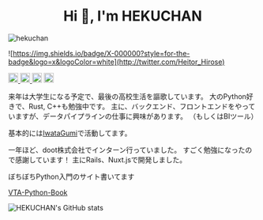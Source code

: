 <h1 align="center">Hi 👋, I'm HEKUCHAN</h1>

<p align="left">
  <!-- Profile view counter -->
  <img src="https://komarev.com/ghpvc/?username=hekuchan&label=Profile%20views&color=0e75b6&style=for-the-badge" alt="hekuchan" />
  <!-- Twitter Badge -->

  ![https://img.shields.io/badge/X-000000?style=for-the-badge&logo=x&logoColor=white](http://twitter.com/Heitor_Hirose)

  <a href="http://twitter.com/Heitor_Hirose">
    <img height="20" src="https://img.shields.io/twitter/follow/Heitor_Hirose?label=Twitter&logo=twitter&style=flat" />
  </a>
  <!-- Qiita -->
  <a href="http://qiita.com/hekuta">
    <img height="20" src="https://qiita-badge.apiapi.app/s/hekuta/posts.svg" />
  </a>
  <//qiita.com/hekuta">
    <img height="20" src="https://qiita-badge.apiapi.app/s/hekuta/contributions.svg" />
  </a>
  <a href="https://zenn.dev/hekuchandao">
    <img height="20" src="https://badgen.org/img/zenn/hekuchandao/articles?style=plastic">
  </a>
</p>

来年は大学生になる予定で、最後の高校生活を謳歌しています。
大のPython好きで、Rust, C++も勉強中です。
主に、バックエンド、フロントエンドをやっていますが、データパイプラインの仕事に興味があります。
（もしくはBIツール）

基本的には[IwataGumi](https://github.com/IwataGumi)で活動してます。

一年ほど、doot株式会社でインターン行っていました。
すごく勉強になったので感謝しています！
主にRails、Nuxt.jsで開発しました。

ぼちぼちPython入門のサイト書いてます

[VTA-Python-Book](https://docs.hekuta.net/)

![HEKUCHAN's GitHub stats](https://github-readme-stats.vercel.app/api?username=HEKUCHAN&show_icons=true&theme=transparent)
